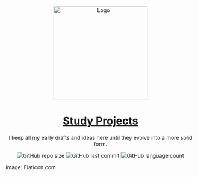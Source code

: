 <div align="center">
  <a href="https://github.com/alextibor/studyProjects">
    <img src="https://raw.githubusercontent.com/alextibor/alextibor/main/repofiles/png/computer-science.png" alt="Logo" width="250" height="250">
    <h1>Study Projects</h1>
  </a>

  <p align="center">
    I keep all my early drafts and ideas here until they evolve into a more solid form.
  </p>
  
  ![GitHub repo size](https://img.shields.io/github/repo-size/alextibor/studyProjects) ![GitHub last commit](https://img.shields.io/github/last-commit/alextibor/studyProjects) ![GitHub language count](https://img.shields.io/github/languages/count/alextibor/studyProjects)
</div>

image: Flaticon.com

